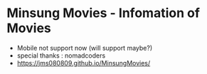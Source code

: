 # Minsung Movies - Infomation of Movies

- Mobile not support now (will support maybe?)
- special thanks : nomadcoders
- https://jms080809.github.io/MinsungMovies/
